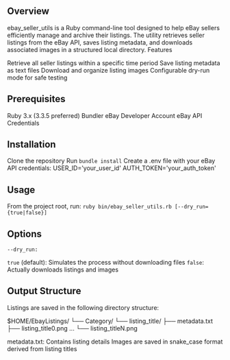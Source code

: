## Overview
ebay_seller_utils is a Ruby command-line tool designed to help eBay sellers efficiently manage and archive their listings. The utility retrieves seller listings from the eBay API, saves listing metadata, and downloads associated images in a structured local directory.
Features

Retrieve all seller listings within a specific time period
Save listing metadata as text files
Download and organize listing images
Configurable dry-run mode for safe testing

## Prerequisites

Ruby 3.x (3.3.5 preferred)
Bundler
eBay Developer Account
eBay API Credentials

## Installation

Clone the repository
Run `bundle install`
Create a .env file with your eBay API credentials:
USER_ID='your_user_id'
AUTH_TOKEN='your_auth_token'

## Usage
From the project root, run:
  `ruby bin/ebay_seller_utils.rb [--dry_run={true|false}]`

## Options

`--dry_run:`

`true` (default): Simulates the process without downloading files
`false`: Actually downloads listings and images

## Output Structure
Listings are saved in the following directory structure:

$HOME/EbayListings/
└── Category/
    └── listing_title/
        ├── metadata.txt
        ├── listing_title0.png
        ...
        └── listing_titleN.png

metadata.txt: Contains listing details
Images are saved in snake_case format derived from listing titles